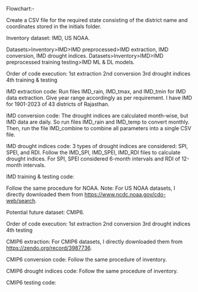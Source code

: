 Flowchart:-

Create a CSV file for the required state consisting of the district name and coordinates stored in the initials folder.

Inventory dataset:
IMD, US NOAA.

Datasets>Inventory>IMD>IMD preprocessed>IMD extraction, IMD conversion, IMD drought indices.
Datasets>Inventory>IMD>IMD preprocessed training testing>IMD ML & DL models.

Order of code execution:
1st extraction
2nd conversion
3rd drought indices
4th training & testing

IMD extraction code:
Run files IMD_rain, IMD_tmax, and IMD_tmin for IMD data extraction. Give year range accordingly as per requirement. I have IMD for 1901-2023 of 43 districts of Rajasthan.

IMD conversion code:
The drought indices are calculated month-wise, but IMD data are daily. So run files IMD_rain and IMD_temp to convert monthly. Then, run the file IMD_combine to combine all parameters into a single CSV file.

IMD drought indices code:
3 types of drought indices are considered: SPI, SPEI, and RDI. Follow the IMD_SPI, IMD_SPEI, IMD_RDI files to calculate drought indices. For SPI, SPEI considered 6-month intervals and RDI of 12-month intervals.

IMD training & testing code:

Follow the same procedure for NOAA.
Note: For US NOAA datasets, I directly downloaded them from https://www.ncdc.noaa.gov/cdo-web/search.

Potential future dataset:
CMIP6.

Order of code execution:
1st extraction
2nd conversion
3rd drought indices
4th testing

CMIP6 extraction:
For CMIP6 datasets, I directly downloaded them from https://zendo.org/record/3987736.

CMIP6 conversion code:
Follow the same procedure of inventory.

CMIP6 drought indices code:
Follow the same procedure of inventory.

CMIP6 testing code:
